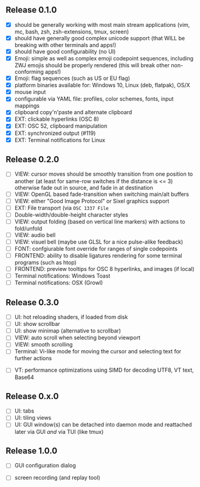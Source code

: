
Release 0.1.0
-------------

* [x] should be generally working with most main stream applications (vim, mc, bash, zsh, zsh-extensions, tmux, screen)
* [x] should have generally good complex unicode support (that WILL be breaking with other terminals and apps!)
* [x] should have good configurability (no UI)
* [x] Emoji: simple as well as complex emoji codepoint sequences, including ZWJ emojis should be properly rendered (this will break other non-conforming apps!)
* [x] Emoji: flag sequences (such as US or EU flag)
* [x] platform binaries available for: Windows 10, Linux (deb, flatpak), OS/X
* [x] mouse input
* [x] configurable via YAML file: profiles, color schemes, fonts, input mappings
* [x] clipboard copy'n'paste and alternate clipboard
* [x] EXT: clickable hyperlinks (OSC 8)
* [x] EXT: OSC 52, clipboard manipulation
* [x] EXT: synchronized output (#119)
* [x] EXT: Terminal notifications for Linux

Release 0.2.0
-------------

* [ ] VIEW: cursor moves should be smoothly transition from one position to another (at least for same-row switches if the distance is <= 3)
            otherwise fade out in source, and fade in at destination
* [ ] VIEW: OpenGL based fade-transition when switching main/alt buffers
* [ ] VIEW: either "Good Image Protocol" or Sixel graphics support
* [ ] EXT: File transport (via `OSC 1337 File`
* [ ] Double-width/double-height character styles
* [ ] VIEW: output folding (based on vertical line markers) with actions to fold/unfold
* [ ] VIEW: audio bell
* [ ] VIEW: visuel bell (maybe use GLSL for a nice pulse-alike feedback)
* [ ] FONT: confgiurable font override for ranges of single codepoints
* [ ] FRONTEND: ability to disable ligatures rendering for some terminal programs (such as htop)
* [ ] FRONTEND: preview tooltips for OSC 8 hyperlinks, and images (if local)
* [ ] Terminal notifications: Windows Toast
* [ ] Terminal notifications: OSX (Growl)

Release 0.3.0
-------------

* [ ] UI: hot reloading shaders, if loaded from disk
* [ ] UI: show scrollbar
* [ ] UI: show minimap (alternative to scrollbar)
* [ ] VIEW: auto scroll when selecting beyond viewport
* [ ] VIEW: smooth scrolling
* [ ] Terminal: Vi-like mode for moving the cursor and selecting text for further actions
- [ ] VT: performance optimizations using SIMD for decoding UTF8, VT text, Base64

Release 0.x.0
-------------

* [ ] UI: tabs
* [ ] UI: tiling views
* [ ] UI: GUI window(s) can be detached into daemon mode and reattached later via GUI *and* via TUI (like tmux)

Release 1.0.0
-------------

* [ ] GUI configuration dialog
* [ ] screen recording (and replay tool)

